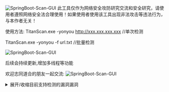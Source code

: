 ![SpringBoot-Scan-GUI](https://socialify.git.ci/MertSec/Tianscan/image?description=1&descriptionEditable=TitanScan%E6%98%AF%E4%B8%80%E6%AC%BEGO%E7%BC%96%E5%86%99%E7%9A%84%E6%89%B9%E9%87%8F%E6%BC%8F%E6%B4%9E%E6%A3%80%E6%B5%8B%E5%B7%A5%E5%85%B7&font=Rokkitt&forks=1&issues=1&language=1&logo=https%3A%2F%2Ft3.picb.cc%2F2023%2F08%2F27%2FIsiPCF.jpeg&name=1&owner=1&pattern=Brick%20Wall&pulls=1&stargazers=1&theme=Dark)
此工具仅作为网络安全攻防研究交流和安全研究，请使用者遵照网络安全法合理使用！如果使用者使用该工具出现非法攻击等违法行为，与本作者无关！


使用方法:
TitanScan.exe -yonyou http://xxx.xxx.xxx.xxx //单次检测

TitanScan.exe -yonyou -f url.txt //批量检测

![SpringBoot-Scan-GUI](https://t3.picb.cc/2023/08/27/IsiRNr.png)


后续会持续更新,增加多线程等功能

欢迎志同道合的朋友一起交流:
![SpringBoot-Scan-GUI]([https://t3.picb.cc/2023/08/27/IsiRNr.png](https://t3.picb.cc/2023/08/27/IsixzJ.jpeg))
<details>
<summary>展开/收缩目前支持检测的漏洞漏洞</summary>


- 用友 NC bsh.servlet.BshServlet 远程命令执行漏洞
- 用友 ERP-NC NCFindWeb 目录遍历漏洞
- 用友 GRP-U8 Proxy SQL注入
- 用友U8 OA test.jsp sql注入漏洞
- 用友时空 KSOA 文件上传漏洞
- 用友-GRP-U8任意文件上传漏洞
- 用友-NC-Cloud全版本任意文件上传


